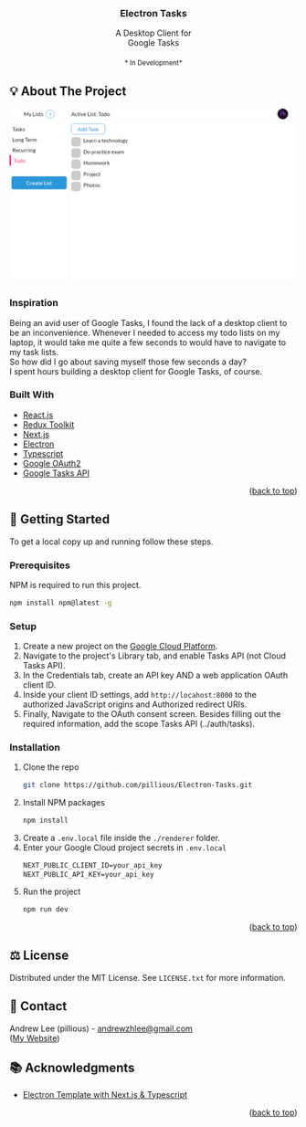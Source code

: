 <div id="top"></div>

<!-- PROJECT LOGO -->
<br />
<div align="center">
<h3 align="center">Electron Tasks</h3>

  <p align="center">
    A Desktop Client for <br> Google Tasks
    <br />
    <br />
    <small>* In Development*</small>
  </p>
</div>

<!-- TABLE OF CONTENTS -->

<!-- ### Contents:

-   [About the Project](#-about-the-project)
    -   [Inspiration](#inspiration)
    -   [Challenges](#challenges)
    -   [Built With](#built-with)
-   [Getting Started](#-getting-started)
-   [Usage](#-usage)
-   [Contact](#-contact)
-   [License](#-license)
-   [Acknowledgement](#-acknowledgement) -->

<!-- ABOUT THE PROJECT -->

## 💡 About The Project

![App Screenshot](./assets/app.png)

### Inspiration

Being an avid user of Google Tasks, I found the lack of a desktop client to be an inconvenience. Whenever I needed to access my todo lists on my laptop, it would take me quite a few seconds to would have to navigate to my task lists.
<br>
So how did I go about saving myself those few seconds a day?
<br/>
I spent hours building a desktop client for Google Tasks, of course.

<!-- ### Challenges
The first big challenge I faced was setting up the project and integrating the different technologies with each other. My first iteration of the project couldn't run the Electron.js desktop client without a seperate instance of the project running in the background. While switching 

Learning to use Google's APIs was extremely challenging. Many of the API features lacked detailed documentation, which made the endpoints difficult to use. To figure out the  -->

### Built With

-   [React.js](https://reactjs.org/)
-   [Redux Toolkit](https://redux-toolkit.js.org/)
-   [Next.js](https://nextjs.org/)
-   [Electron](https://www.electronjs.org/)
-   [Typescript](https://www.typescriptlang.org/)
-   [Google OAuth2](https://developers.google.com/identity)
-   [Google Tasks API](https://developers.google.com/tasks)

<p align="right">(<a href="#top">back to top</a>)</p>

<!-- GETTING STARTED -->

## 🚀 Getting Started

To get a local copy up and running follow these steps.

### Prerequisites

NPM is required to run this project.

```sh
npm install npm@latest -g
```

### Setup

1. Create a new project on the [Google Cloud Platform](https://console.developers.google.com/).
2. Navigate to the project's Library tab, and enable Tasks API (not Cloud Tasks API).
3. In the Credentials tab, create an API key AND a web application OAuth client ID.
4. Inside your client ID settings, add `http://locahost:8000` to the authorized JavaScript origins and Authorized redirect URIs.
5. Finally, Navigate to the OAuth consent screen. Besides filling out the required information, add the scope Tasks API (../auth/tasks).

### Installation

1. Clone the repo
    ```sh
    git clone https://github.com/pillious/Electron-Tasks.git
    ```
2. Install NPM packages
    ```sh
    npm install
    ```
3. Create a `.env.local` file inside the `./renderer` folder.
4. Enter your Google Cloud project secrets in `.env.local`
    ```
    NEXT_PUBLIC_CLIENT_ID=your_api_key
    NEXT_PUBLIC_API_KEY=your_api_key
    ```
5. Run the project
    ```sh
    npm run dev
    ```

<p align="right">(<a href="#top">back to top</a>)</p>

<!-- USAGE EXAMPLES -->

<!-- ## Usage

Use this space to show useful examples of how a project can be used. Additional screenshots, code examples and demos work well in this space. You may also link to more resources.

_For more examples, please refer to the [Documentation](https://example.com)_

<p align="right">(<a href="#top">back to top</a>)</p> -->

<!-- LICENSE -->

## ⚖️ License

Distributed under the MIT License. See `LICENSE.txt` for more information.

<!-- CONTACT -->

## 🎯 Contact

Andrew Lee (pillious) - andrewzhlee@gmail.com
<br>
([My Website](https://andrewzh.com))

<!-- ACKNOWLEDGMENTS -->

## 📚 Acknowledgments

-   [Electron Template with Next.js & Typescript](https://github.com/vercel/next.js/tree/canary/examples/with-electron-typescript)

<p align="right">(<a href="#top">back to top</a>)</p>
